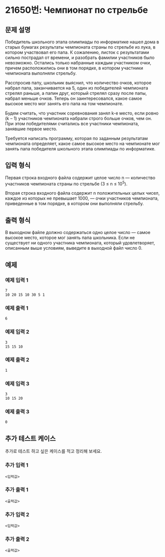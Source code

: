 # 21650번: Чемпионат по стрельбе

## 문제 설명


<p>Победитель школьного этапа олимпиады по информатике нашел дома в старых бумагах результаты чемпионата страны по стрельбе из лука, в котором участвовал его папа. К сожалению, листок с результатами сильно пострадал от времени, и разобрать фамилии участников было невозможно. Остались только набранные каждым участником очки, причем расположились они в том порядке, в котором участники чемпионата выполняли стрельбу.</p>

<p>Расспросив папу, школьник выяснил, что количество очков, которое набрал папа, заканчивается на 5, один из победителей чемпионата стрелял раньше, а папин друг, который стрелял сразу после папы, набрал меньше очков. Теперь он заинтересовался, какое самое высокое место мог занять его папа на том чемпионате.&nbsp;</p>

<p>Будем считать, что участник соревнования занял k-е место, если ровно (k – 1) участников чемпионата набрали строго больше очков, чем он. При этом победителями считались все участники чемпионата, занявшие первое место.</p>

<p>Требуется написать программу, которая по заданным результатам чемпионата определяет, какое самое высокое место на чемпионате мог занять папа победителя школьного этапа олимпиады по информатике.</p>



## 입력 형식


<p>Первая строка входного файла содержит целое число n — количество участников чемпионата страны по стрельбе (3 ≤ n ≤ 10<sup>5</sup>).</p>

<p>Вторая строка входного файла содержит n положительных целых чисел, каждое из которых не превышает 1000, — очки участников чемпионата, приведенные в том порядке, в котором они выполняли стрельбу.&nbsp;</p>



## 출력 형식


<p>В выходном файле должно содержаться одно целое число — самое высокое место, которое мог занять папа школьника. Если не существует ни одного участника чемпионата, который удовлетворяет, описанным выше условиям, выведите в выходной файл число 0.</p>



## 예제

### 예제 입력 1

```
7
10 20 15 10 30 5 1

```

### 예제 출력 1

```
6

```
          

### 예제 입력 2

```
3
15 15 10

```

### 예제 출력 2

```
1

```
          

### 예제 입력 3

```
3
10 15 20

```

### 예제 출력 3

```
0

```
          




## 추가 테스트 케이스

추가로 테스트 하고 싶은 케이스를 적고 정리해 보세요.

### 추가 입력 1

```
<입력값>
```

### 추가 출력 1

```
<출력값>
```

### 추가 입력 2

```
<입력값>
```

### 추가 출력 2

```
<출력값>
```
  
